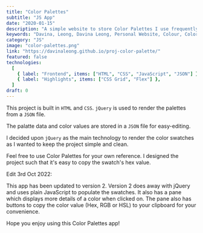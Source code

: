 ```yaml
---
title: "Color Palettes"
subtitle: "JS App"
date: "2020-01-15"
description: "A simple website to store Color Palettes I use frequently."
keywords: "Davina, Leong, Davina Leong, Personal Website, Colour, Color, Palettes, App, Color Palettes, HTML, CSS, jQuery, JSON, CSS Grid, Flex"
category: "JS"
image: "color-palettes.png"
link: "https://davinaleong.github.io/proj-color-palette/"
featured: false
technologies:
  [
    { label: "Frontend", items: ["HTML", "CSS", "JavaScript", "JSON"] },
    { label: "Highlights", items: ["CSS Grid", "Flex"] },
  ]
draft: 0
---
```


This project is built in `HTML` and `CSS`. `jQuery` is used to render the palettes from a `JSON` file.

The palatte data and color values are stored in a `JSON` file for easy-editing.

I decided upon `jQuery` as the main technology to render the color swatches as I wanted to keep the project simple and clean.

Feel free to use Color Palettes for your own reference. I designed the project such that it's easy to copy the swatch's hex value.

Edit 3rd Oct 2022:

This app has been updated to version 2. Version 2 does away with jQuery and uses plain JavaScript to populate the swatches. It also has a pane which displays more details of a color when clicked on. The pane also has buttons to copy the color value (Hex, RGB or HSL) to your clipboard for your convenience.

Hope you enjoy using this Color Palettes app!
